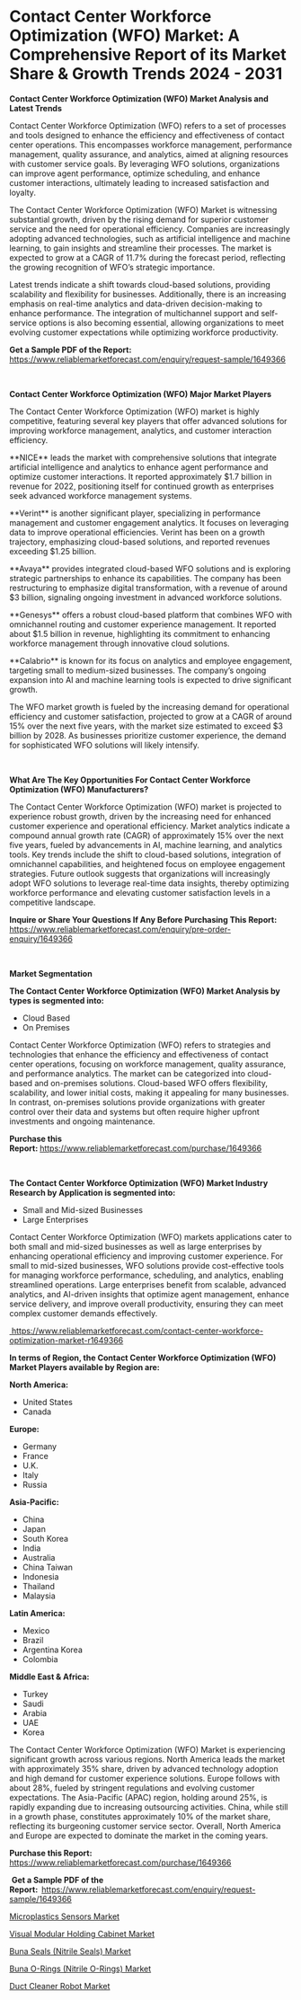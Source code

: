 <p><h1>Contact Center Workforce Optimization (WFO) Market: A Comprehensive Report of its Market Share & Growth Trends 2024 - 2031</h1></p><p><strong>Contact Center Workforce Optimization (WFO) Market Analysis and Latest Trends</strong></p>
<p><p>Contact Center Workforce Optimization (WFO) refers to a set of processes and tools designed to enhance the efficiency and effectiveness of contact center operations. This encompasses workforce management, performance management, quality assurance, and analytics, aimed at aligning resources with customer service goals. By leveraging WFO solutions, organizations can improve agent performance, optimize scheduling, and enhance customer interactions, ultimately leading to increased satisfaction and loyalty.</p><p>The Contact Center Workforce Optimization (WFO) Market is witnessing substantial growth, driven by the rising demand for superior customer service and the need for operational efficiency. Companies are increasingly adopting advanced technologies, such as artificial intelligence and machine learning, to gain insights and streamline their processes. The market is expected to grow at a CAGR of 11.7% during the forecast period, reflecting the growing recognition of WFO’s strategic importance. </p><p>Latest trends indicate a shift towards cloud-based solutions, providing scalability and flexibility for businesses. Additionally, there is an increasing emphasis on real-time analytics and data-driven decision-making to enhance performance. The integration of multichannel support and self-service options is also becoming essential, allowing organizations to meet evolving customer expectations while optimizing workforce productivity.</p></p>
<p><strong>Get a Sample PDF of the Report:&nbsp;</strong> <a href="https://www.reliablemarketforecast.com/enquiry/request-sample/1649366?utm_campaign=1567&utm_medium=2&utm_source=Github&utm_content=ia&utm_term=15102024&utm_id=contact-center-workforce-optimization-wfo">https://www.reliablemarketforecast.com/enquiry/request-sample/1649366</a></p>
<p>&nbsp;</p>
<p><strong>Contact Center Workforce Optimization (WFO) Major Market Players</strong></p>
<p><p>The Contact Center Workforce Optimization (WFO) market is highly competitive, featuring several key players that offer advanced solutions for improving workforce management, analytics, and customer interaction efficiency. </p><p>**NICE** leads the market with comprehensive solutions that integrate artificial intelligence and analytics to enhance agent performance and optimize customer interactions. It reported approximately $1.7 billion in revenue for 2022, positioning itself for continued growth as enterprises seek advanced workforce management systems.</p><p>**Verint** is another significant player, specializing in performance management and customer engagement analytics. It focuses on leveraging data to improve operational efficiencies. Verint has been on a growth trajectory, emphasizing cloud-based solutions, and reported revenues exceeding $1.25 billion.</p><p>**Avaya** provides integrated cloud-based WFO solutions and is exploring strategic partnerships to enhance its capabilities. The company has been restructuring to emphasize digital transformation, with a revenue of around $3 billion, signaling ongoing investment in advanced workforce solutions.</p><p>**Genesys** offers a robust cloud-based platform that combines WFO with omnichannel routing and customer experience management. It reported about $1.5 billion in revenue, highlighting its commitment to enhancing workforce management through innovative cloud solutions.</p><p>**Calabrio** is known for its focus on analytics and employee engagement, targeting small to medium-sized businesses. The company’s ongoing expansion into AI and machine learning tools is expected to drive significant growth.</p><p>The WFO market growth is fueled by the increasing demand for operational efficiency and customer satisfaction, projected to grow at a CAGR of around 15% over the next five years, with the market size estimated to exceed $3 billion by 2028. As businesses prioritize customer experience, the demand for sophisticated WFO solutions will likely intensify.</p></p>
<p>&nbsp;</p>
<p><strong>What Are The Key Opportunities For Contact Center Workforce Optimization (WFO) Manufacturers?</strong></p>
<p><p>The Contact Center Workforce Optimization (WFO) market is projected to experience robust growth, driven by the increasing need for enhanced customer experience and operational efficiency. Market analytics indicate a compound annual growth rate (CAGR) of approximately 15% over the next five years, fueled by advancements in AI, machine learning, and analytics tools. Key trends include the shift to cloud-based solutions, integration of omnichannel capabilities, and heightened focus on employee engagement strategies. Future outlook suggests that organizations will increasingly adopt WFO solutions to leverage real-time data insights, thereby optimizing workforce performance and elevating customer satisfaction levels in a competitive landscape.</p></p>
<p><strong>Inquire or Share Your Questions If Any Before Purchasing This Report:</strong> <a href="https://www.reliablemarketforecast.com/enquiry/pre-order-enquiry/1649366?utm_campaign=1567&utm_medium=2&utm_source=Github&utm_content=ia&utm_term=15102024&utm_id=contact-center-workforce-optimization-wfo">https://www.reliablemarketforecast.com/enquiry/pre-order-enquiry/1649366</a></p>
<p>&nbsp;</p>
<p><strong>Market Segmentation</strong></p>
<p><strong>The Contact Center Workforce Optimization (WFO) Market Analysis by types is segmented into:</strong></p>
<p><ul><li>Cloud Based</li><li>On Premises</li></ul></p>
<p><p>Contact Center Workforce Optimization (WFO) refers to strategies and technologies that enhance the efficiency and effectiveness of contact center operations, focusing on workforce management, quality assurance, and performance analytics. The market can be categorized into cloud-based and on-premises solutions. Cloud-based WFO offers flexibility, scalability, and lower initial costs, making it appealing for many businesses. In contrast, on-premises solutions provide organizations with greater control over their data and systems but often require higher upfront investments and ongoing maintenance.</p></p>
<p><strong>Purchase this Report:&nbsp;</strong><a href="https://www.reliablemarketforecast.com/purchase/1649366?utm_campaign=1567&utm_medium=2&utm_source=Github&utm_content=ia&utm_term=15102024&utm_id=contact-center-workforce-optimization-wfo">https://www.reliablemarketforecast.com/purchase/1649366</a></p>
<p>&nbsp;</p>
<p><strong>The Contact Center Workforce Optimization (WFO) Market Industry Research by Application is segmented into:</strong></p>
<p><ul><li>Small and Mid-sized Businesses</li><li>Large Enterprises</li></ul></p>
<p><p>Contact Center Workforce Optimization (WFO) markets applications cater to both small and mid-sized businesses as well as large enterprises by enhancing operational efficiency and improving customer experience. For small to mid-sized businesses, WFO solutions provide cost-effective tools for managing workforce performance, scheduling, and analytics, enabling streamlined operations. Large enterprises benefit from scalable, advanced analytics, and AI-driven insights that optimize agent management, enhance service delivery, and improve overall productivity, ensuring they can meet complex customer demands effectively.</p></p>
<p><a href="https://www.reliablemarketforecast.com/contact-center-workforce-optimization-market-r1649366?utm_campaign=1567&utm_medium=2&utm_source=Github&utm_content=ia&utm_term=15102024&utm_id=contact-center-workforce-optimization-wfo">&nbsp;https://www.reliablemarketforecast.com/contact-center-workforce-optimization-market-r1649366</a></p>
<p><strong>In terms of Region, the Contact Center Workforce Optimization (WFO) Market Players available by Region are:</strong></p>
<p>
    <p> <strong> North America: </strong>
        <ul>
            <li>United States</li>
            <li>Canada</li>
        </ul>
        </p> 
    <p> <strong> Europe: </strong>
        <ul>
            <li>Germany</li>
            <li>France</li>
            <li>U.K.</li>
            <li>Italy</li>
            <li>Russia</li>
        </ul>
        </p> 
    <p> <strong> Asia-Pacific: </strong>
        <ul>
            <li>China</li>
            <li>Japan</li>
            <li>South Korea</li>
            <li>India</li>
            <li>Australia</li>
            <li>China Taiwan</li>
            <li>Indonesia</li>
            <li>Thailand</li>
            <li>Malaysia</li>
        </ul>
        </p> 
    <p> <strong> Latin America: </strong>
        <ul>
            <li>Mexico</li>
            <li>Brazil</li>
            <li>Argentina Korea</li>
            <li>Colombia</li>
        </ul>
        </p> 
    <p> <strong> Middle East & Africa: </strong>
        <ul>
            <li>Turkey</li>
            <li>Saudi</li>
            <li>Arabia</li>
            <li>UAE</li>
            <li>Korea</li>
        </ul>
    </p>
    </p>
<p><p>The Contact Center Workforce Optimization (WFO) Market is experiencing significant growth across various regions. North America leads the market with approximately 35% share, driven by advanced technology adoption and high demand for customer experience solutions. Europe follows with about 28%, fueled by stringent regulations and evolving customer expectations. The Asia-Pacific (APAC) region, holding around 25%, is rapidly expanding due to increasing outsourcing activities. China, while still in a growth phase, constitutes approximately 10% of the market share, reflecting its burgeoning customer service sector. Overall, North America and Europe are expected to dominate the market in the coming years.</p></p>
<p><strong>Purchase this Report: </strong><a href="https://www.reliablemarketforecast.com/purchase/1649366?utm_campaign=1567&utm_medium=2&utm_source=Github&utm_content=ia&utm_term=15102024&utm_id=contact-center-workforce-optimization-wfo">https://www.reliablemarketforecast.com/purchase/1649366</a></p>
<p>&nbsp;<strong>Get a Sample PDF of the Report:&nbsp;&nbsp;</strong><a href="https://www.reliablemarketforecast.com/enquiry/request-sample/1649366?utm_campaign=1567&utm_medium=2&utm_source=Github&utm_content=ia&utm_term=15102024&utm_id=contact-center-workforce-optimization-wfo">https://www.reliablemarketforecast.com/enquiry/request-sample/1649366</a></p>
<p><strong></strong></p>
<p><p><a href="https://www.linkedin.com/pulse/microplastics-sensors-market-pulse-141-expansion-blueprint-a0e7e?utm_campaign=1567&utm_medium=2&utm_source=Github&utm_content=ia&utm_term=15102024&utm_id=contact-center-workforce-optimization-wfo">Microplastics Sensors Market</a></p><p><a href="https://www.linkedin.com/pulse/visual-modular-holding-cabinet-market-opportunities-emerging-lyqxc?utm_campaign=1567&utm_medium=2&utm_source=Github&utm_content=ia&utm_term=15102024&utm_id=contact-center-workforce-optimization-wfo">Visual Modular Holding Cabinet Market</a></p><p><a href="https://www.linkedin.com/pulse/strategic-market-insights-navigating-global-buna-seals-nitrile-nocic?utm_campaign=1567&utm_medium=2&utm_source=Github&utm_content=ia&utm_term=15102024&utm_id=contact-center-workforce-optimization-wfo">Buna Seals (Nitrile Seals) Market</a></p><p><a href="https://www.linkedin.com/pulse/buna-o-rings-nitrile-market-share-size-trends-industry-analysis-yu9kf?utm_campaign=1567&utm_medium=2&utm_source=Github&utm_content=ia&utm_term=15102024&utm_id=contact-center-workforce-optimization-wfo">Buna O-Rings (Nitrile O-Rings) Market</a></p><p><a href="https://www.linkedin.com/pulse/duct-cleaner-robot-market-research-report-exploring-size-revenue-sipce?utm_campaign=1567&utm_medium=2&utm_source=Github&utm_content=ia&utm_term=15102024&utm_id=contact-center-workforce-optimization-wfo">Duct Cleaner Robot Market</a></p></p>